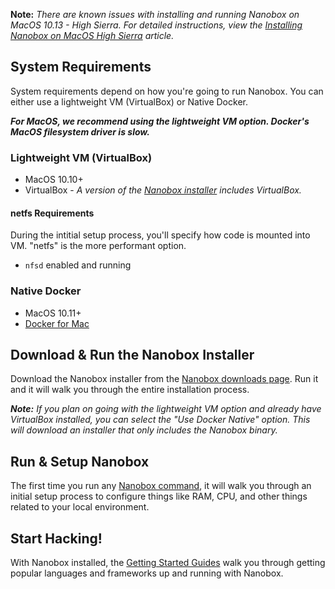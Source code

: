 **Note:** _There are known issues with installing and running Nanobox on MacOS 10.13 - High Sierra. For detailed instructions, view the [Installing Nanobox on MacOS High Sierra](https://content.nanobox.io/installing-nanobox-on-macos-high-sierra/) article._

## System Requirements
System requirements depend on how you're going to run Nanobox. You can either use a lightweight VM (VirtualBox) or Native Docker.

_**For MacOS, we recommend using the lightweight VM option. Docker's MacOS filesystem driver is slow.**_

### Lightweight VM (VirtualBox)
- MacOS 10.10+
- VirtualBox - _A version of the [Nanobox installer](#download-amp-run-nanobox-installer) includes VirtualBox._

#### netfs Requirements
During the intitial setup process, you'll specify how code is mounted into VM. "netfs" is the more performant option.

- `nfsd` enabled and running

### Native Docker
- MacOS 10.11+
- [Docker for Mac](https://docs.docker.com/docker-for-mac/)

## Download & Run the Nanobox Installer
Download the Nanobox installer from the [Nanobox downloads page](https://dashboard.nanobox.io/download). Run it and it will walk you through the entire installation process.

_**Note:** If you plan on going with the lightweight VM option and already have VirtualBox installed, you can select the "Use Docker Native" option. This will download an installer that only includes the Nanobox binary._

## Run & Setup Nanobox
The first time you run any [Nanobox command](/cli/), it will walk you through an initial setup process to configure things like RAM, CPU, and other things related to your local environment.

## Start Hacking!
With Nanobox installed, the [Getting Started Guides](https://guides.nanobox.io) walk you through getting popular languages and frameworks up and running with Nanobox.
